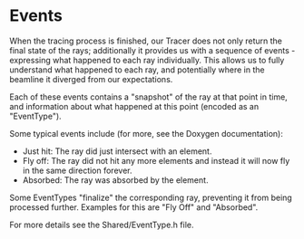 # Events

When the tracing process is finished, our Tracer does not only return the final state of the rays;
additionally it provides us with a sequence of events - expressing what happened to each ray individually.
This allows us to fully understand what happened to each ray, and potentially where in the beamline it diverged from our expectations.

Each of these events contains a "snapshot" of the ray at that point in time,
and information about what happened at this point (encoded as an "EventType").

Some typical events include (for more, see the Doxygen documentation):
- Just hit: The ray did just intersect with an element.
- Fly off: The ray did not hit any more elements and instead it will now fly in the same direction forever.
- Absorbed: The ray was absorbed by the element.

Some EventTypes "finalize" the corresponding ray, preventing it from being processed further.
Examples for this are "Fly Off" and "Absorbed".

For more details see the Shared/EventType.h file.
